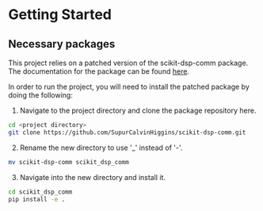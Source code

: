 # Getting Started

## Necessary packages

This project relies on a patched version of the scikit-dsp-comm package. The documentation for the package can be found [here](https://scikit-dsp-comm.readthedocs.io/en/latest/index.html). 

In order to run the project, you will need to install the patched package by doing the following:

1. Navigate to the project directory and clone the package repository here.

```bash
cd <project directory>
git clone https://github.com/SupurCalvinHiggins/scikit-dsp-comm.git
```

2. Rename the new directory to use '_' instead of '-'. 

```bash
mv scikit-dsp-comm scikit_dsp_comm
```

3. Navigate into the new directory and install it. 
   
```bash
cd scikit_dsp_comm
pip install -e .
```